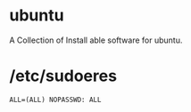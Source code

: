 # ubuntu
A Collection of Install able software for ubuntu.

# /etc/sudoeres
```ALL=(ALL) NOPASSWD: ALL```
